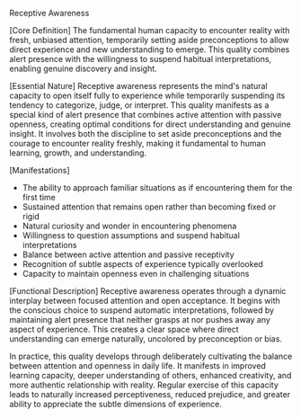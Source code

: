 Receptive Awareness

[Core Definition]
The fundamental human capacity to encounter reality with fresh, unbiased attention, temporarily setting aside preconceptions to allow direct experience and new understanding to emerge. This quality combines alert presence with the willingness to suspend habitual interpretations, enabling genuine discovery and insight.

[Essential Nature]
Receptive awareness represents the mind's natural capacity to open itself fully to experience while temporarily suspending its tendency to categorize, judge, or interpret. This quality manifests as a special kind of alert presence that combines active attention with passive openness, creating optimal conditions for direct understanding and genuine insight. It involves both the discipline to set aside preconceptions and the courage to encounter reality freshly, making it fundamental to human learning, growth, and understanding.

[Manifestations]
- The ability to approach familiar situations as if encountering them for the first time
- Sustained attention that remains open rather than becoming fixed or rigid
- Natural curiosity and wonder in encountering phenomena
- Willingness to question assumptions and suspend habitual interpretations
- Balance between active attention and passive receptivity
- Recognition of subtle aspects of experience typically overlooked
- Capacity to maintain openness even in challenging situations

[Functional Description]
Receptive awareness operates through a dynamic interplay between focused attention and open acceptance. It begins with the conscious choice to suspend automatic interpretations, followed by maintaining alert presence that neither grasps at nor pushes away any aspect of experience. This creates a clear space where direct understanding can emerge naturally, uncolored by preconception or bias.

In practice, this quality develops through deliberately cultivating the balance between attention and openness in daily life. It manifests in improved learning capacity, deeper understanding of others, enhanced creativity, and more authentic relationship with reality. Regular exercise of this capacity leads to naturally increased perceptiveness, reduced prejudice, and greater ability to appreciate the subtle dimensions of experience.